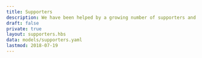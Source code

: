 ```yaml
---
title: Supporters
description: We have been helped by a growing number of supporters and contributors
draft: false
private: true
layout: supporters.hbs
data: models/supporters.yaml
lastmod: 2018-07-19
---
```


